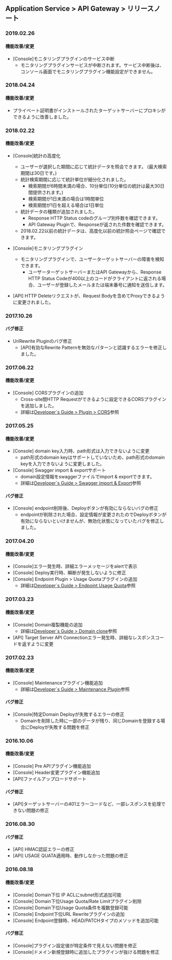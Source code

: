 ﻿
## Application Service > API Gateway > リリースノート

### 2019.02.26

#### 機能改善/変更
* [Console]モニタリングプラグインのサービス中断 
  * モニタリングプラグインサービスが中断されます。サービス中断後は、コンソール画面でモニタリングプラグイン機能設定ができません。


### 2018.04.24

#### 機能改善/変更 
* プライベート証明書がインストールされたターゲットサーバーにプロキシができるように改善しました。 

### 2018.02.22

#### 機能改善/変更
* [Console]統計の高度化
  * ユーザーが選択した期間に応じて統計データを照会できます。 (最大検索期間は30日です。)
  * 統計検索期間に応じて統計単位が細分化されました。  
    * 検索期間が6時間未満の場合、10分単位(10分単位の統計は最大30日間提供されます。)
    * 検索期間が1日未満の場合は1時間単位
    * 検索期間が1日を超える場合は1日単位
  * 統計データの種類が追加されました。 
    * Response HTTP Status codeのグループ別件数を確認できます。
    * API Gateway Pluginで、Responseが返された件数を確認できます。
  * 2018.02.22以前の統計データは、高度化以前の統計照会ページで確認できます。 

* [Console]モニタリングプラグイン 
  * モニタリングプラグインで、ユーザーターゲットサーバーの障害を検知できます。 
    * ユーザーターゲットサーバーまたはAPI Gatewayから、Response HTTP Status Codeが400以上のコードがクライアントに返される場合、ユーザーが登録したメールまたは端末番号に通知を送信します。 
* [API] HTTP Deleteリクエストが、Request Bodyを含めてProxyできるように変更されました。 


### 2017.10.26

#### バグ修正
- UriRewrite Pluginのバグ修正
  - [API]有効なRewrite Patternを無効なパターンと認識するエラーを修正しました。 

### 2017.06.22

#### 機能改善/変更
- [Console] CORSプラグインの追加
  - Cross-site間HTTP Requestができるように設定できるCORSプラグインを追加しました。
  - 詳細は<a href="/ko/Application%20Service/API%20Gateway/ko/console-guide/#corscross-origin-resource-sharing" target="_blank">Developer`s Guide > Plugin > CORS</a>参照

### 2017.05.25

#### 機能改善/変更
- [Console] domain key入力時、path形式は入力できないように変更
  - path形式のdomain keyはサポートしていないため、path形式のdomain keyを入力できないように変更しました。  
- [Console] Swagger import & exportサポート
  - domain設定情報をswaggerファイルでimport & exportできます。  
  - 詳細は<a href="/ko/Application%20Service/API%20Gateway/ko/console-guide/#swagger-import-export" target="_blank">Developer`s Guide > Swagger import & Export</a>参照

#### バグ修正
- [Console] endpoint削除後、Deployボタンが有効にならないバグの修正
  - endpointが削除された場合、設定情報が変更されたのでDeployボタンが有効にならないといけませんが、無効化状態になっていたバグを修正しました。

### 2017.04.20

#### 機能改善/変更
- [Console]エラー発生時、詳細エラーメッセージをalertで表示
- [Console] Deploy実行時、瞬断が発生しないように修正
- [Console] Endpoint Plugin > Usage Quotaプラグインの追加
  - 詳細は<a href="/ko/Application%20Service/API%20Gateway/ko/console-guide/#usage-quota" target="_blank">Developer`s Guide > Endpoint Usage Quota</a>参照

### 2017.03.23

#### 機能改善/変更
- [Console] Domain複製機能の追加
  - 詳細は<a href="/ko/Application%20Service/API%20Gateway/ko/console-guide/#_5" target="_blank">Developer`s Guide > Domain clone</a>参照
- [API] Target Server API Connectionエラー発生時、詳細なレスポンスコードを返すように変更

### 2017.02.23

#### 機能改善/変更
- [Console] Maintenanceプラグイン機能追加
  - 詳細は<a href="/ko/Application%20Service/API%20Gateway/ko/console-guide/#maintenance" target="_blank">Developer`s Guide > Maintenance Plugin</a>参照

#### バグ修正
- [Console]特定Domain Deployが失敗するエラーの修正 
  - Domainを削除した時に一部のデータが残り、同じDomainを登録する場合にDeployが失敗する問題を修正

### 2016.10.06

#### 機能改善/変更
- [Console] Pre APIプラグイン機能追加
- [Console] Header変更プラグイン機能追加
- [API]ファイルアップロードサポート

#### バグ修正
- [API]ターゲットサーバーの401エラーコードなど、一部レスポンスを処理できない問題の修正

### 2016.08.30

#### バグ修正
- [API] HMAC認証エラーの修正
- [API] USAGE QUATA適用時、動作しなかった問題の修正

### 2016.08.18

#### 機能改善/変更
- [Console] Domain下位 IP ACLにsubnet形式追加可能
- [Console] Domain下位Usage Quota/Rate Limitプラグイン削除
- [Console] Domain下位Usage Quota条件を複数登録可能
- [Console] Endpoint下位URL Rewriteプラグインの追加
- [Console] Endpoint登録時、HEAD/PATCHタイプのメソッドを追加可能

#### バグ修正
- [Console]プラグイン設定値が特定条件で見えない問題を修正
- [Console]ドメイン新規登録時に追加したプラグインが抜ける問題を修正
